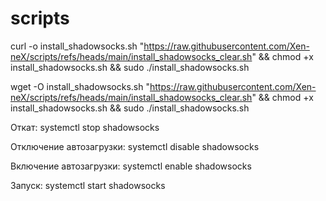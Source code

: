 # scripts

curl -o install_shadowsocks.sh "https://raw.githubusercontent.com/Xen-neX/scripts/refs/heads/main/install_shadowsocks_clear.sh" && chmod +x install_shadowsocks.sh && sudo ./install_shadowsocks.sh

wget -O install_shadowsocks.sh "https://raw.githubusercontent.com/Xen-neX/scripts/refs/heads/main/install_shadowsocks_clear.sh" && chmod +x install_shadowsocks.sh && sudo ./install_shadowsocks.sh

Откат: systemctl stop shadowsocks

Отключение автозагрузки: systemctl disable shadowsocks

Включение автозагрузки: systemctl enable shadowsocks

Запуск: systemctl start shadowsocks
